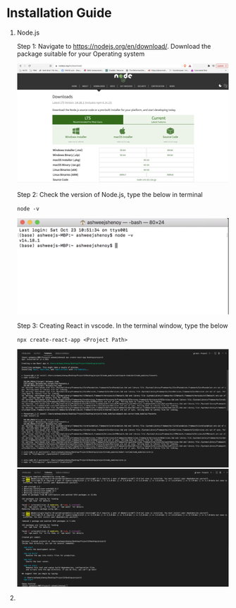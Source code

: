 # **Installation Guide**

1. Node.js

    Step 1: Navigate to https://nodejs.org/en/download/. Download the package suitable for your Operating system

    ![NodejsDownload](Nodejs.png)

    Step 2: Check the version of Node.js, type the below in terminal

    `node -v`

    ![Nodejsversion](node_version.png)

    Step 3: Creating React in vscode. In the terminal window, type the below

    `npx create-react-app <Project Path>`

    ![react1](create_react1.png)
    ![react2](create_react2.png)

2. 
